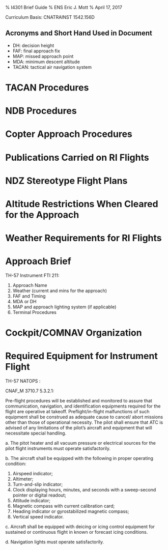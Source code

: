 % I4301 Brief Guide
% ENS Eric J. Mott
% April 17, 2017

Curriculum Basis: CNATRAINST 1542.156D

Acronyms and Short Hand Used in Document
----------------------------------------

- DH: decision height
- FAF: final approach fix
- MAP: missed approach point
- MDA: minimum descent altitude
- TACAN: tactical air navigation system

TACAN Procedures
================

NDB Procedures
==============

Copter Approach Procedures
==========================

Publications Carried on RI Flights
==================================

NDZ Stereotype Flight Plans
===========================

Altitude Restrictions When Cleared for the Approach
===================================================

Weather Requirements for RI Flights
===================================

Approach Brief
==============

TH-57 Instrument FTI 211:

1. Approach Name
2. Weather (current and mins for the approach)
3. FAF and Timing
4. MDA or DH
5. MAP and approach lighting system (if applicable)
6. Terminal Procedures

Cockpit/COMNAV Organization
===========================

Required Equipment for Instrument Flight
========================================

TH-57 NATOPS :



CNAF_M 3710.7 5.3.2.1:

Pre-flight procedures will be established and monitored to assure that
communication, navigation, and identification equipments required for the flight
are operative at takeoff. Preflight/in-flight malfunctions of such equipment
shall be construed as adequate cause to cancel/ abort missions other than those
of operational necessity. The pilot shall ensure that ATC is advised of any
limitations of the pilot’s aircraft and equipment that will necessitate special
handling.

a. The pitot heater and all vacuum pressure or electrical sources for the pilot
   flight instruments must operate satisfactorily.

b. The aircraft shall be equipped with the following in proper operating
   condition:
  1. Airspeed indicator;
  2. Altimeter;
  3. Turn-and-slip indicator;
  4. Clock displaying hours, minutes, and seconds with a sweep-second pointer
     or digital readout;
  5. Attitude indicator;
  6. Magnetic compass with current calibration card;
  7. Heading indicator or gyrostabilized magnetic compass;
  8. Vertical speed indicator.

c. Aircraft shall be equipped with deicing or icing control equipment for
   sustained or continuous flight in known or forecast icing conditions.

d. Navigation lights must operate satisfactorily.
